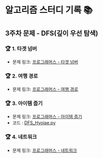 # 알고리즘 스터디 기록 📚  

## 3주차 문제 - DFS(깊이 우선 탐색)

### 🏆 1. 타겟 넘버
- 문제 링크: [프로그래머스 - 타겟 넘버](https://school.programmers.co.kr/learn/courses/30/lessons/43165)

### 🏆 2. 여행 경로
- 문제 링크: [프로그래머스 - 여행 경로](https://school.programmers.co.kr/learn/courses/30/lessons/43164)

### 🏆 3. 아이템 줍기
- 문제 링크: [프로그래머스 - 아이템 줍기](https://school.programmers.co.kr/learn/courses/30/lessons/87694)
- 코드 : [DFS_Hyojae.py](./DFS_Hyojae.py)
### 🏆 4. 네트워크
- 문제 링크: [프로그래머스 - 네트워크](https://school.programmers.co.kr/learn/courses/30/lessons/43162)
